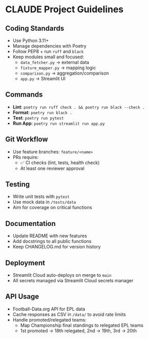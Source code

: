 # CLAUDE Project Guidelines

## Coding Standards
- Use Python 3.11+
- Manage dependencies with Poetry
- Follow PEP8 + run `ruff` and `black`
- Keep modules small and focused:
  - `data_fetcher.py` → external data
  - `fixture_mapper.py` → mapping logic
  - `comparison.py` → aggregation/comparison
  - `app.py` → Streamlit UI

## Commands
- **Lint**: `poetry run ruff check . && poetry run black --check .`
- **Format**: `poetry run black .`
- **Test**: `poetry run pytest`
- **Run App**: `poetry run streamlit run app.py`

## Git Workflow
- Use feature branches: `feature/<name>`
- PRs require:
  - ✅ CI checks (lint, tests, health check)
  - At least one reviewer approval

## Testing
- Write unit tests with `pytest`
- Use mock data in `/tests/data`
- Aim for coverage on critical functions

## Documentation
- Update README with new features
- Add docstrings to all public functions
- Keep CHANGELOG.md for version history

## Deployment
- Streamlit Cloud auto-deploys on merge to `main`
- All secrets managed via Streamlit Cloud secrets manager

## API Usage
- Football-Data.org API for EPL data
- Cache responses as CSV in `/data/` to avoid rate limits
- Handle promoted/relegated teams:
  - Map Championship final standings to relegated EPL teams
  - 1st promoted → 18th relegated, 2nd → 19th, 3rd → 20th